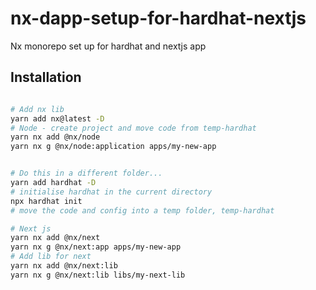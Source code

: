 # nx-dapp-setup-for-hardhat-nextjs

Nx monorepo set up for hardhat and nextjs app

## Installation

```bash

# Add nx lib
yarn add nx@latest -D
# Node - create project and move code from temp-hardhat
yarn nx add @nx/node
yarn nx g @nx/node:application apps/my-new-app


# Do this in a different folder...
yarn add hardhat -D
# initialise hardhat in the current directory
npx hardhat init
# move the code and config into a temp folder, temp-hardhat

# Next js
yarn nx add @nx/next
yarn nx g @nx/next:app apps/my-new-app
# Add lib for next
yarn nx add @nx/next:lib
yarn nx g @nx/next:lib libs/my-next-lib
```
